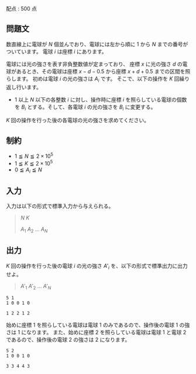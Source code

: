 配点 : $500$ 点

## 問題文

数直線上に電球が $N$ 個並んでおり、電球には左から順に $1$ から $N$ までの番号がついています。 
電球 $i$ は座標 $i$ にあります。

電球には光の強さを表す非負整数値が定まっており、
座標 $x$ に光の強さ $d$ の電球があるとき、その電球は座標 $x-d-0.5$ から座標 $x+d+0.5$ までの区間を照らします。
初めは電球 $i$ の光の強さは $A_i$ です。 そこで、以下の操作を $K$ 回繰り返し行います。

- $1$ 以上 $N$ 以下の各整数 $i$ に対し、操作時に座標 $i$ を照らしている電球の個数を $B_i$ とする。そして、各電球 $i$ の光の強さを $B_i$ に変更する。

$K$ 回の操作を行った後の各電球の光の強さを求めてください。

## 制約

- $1 \leqq N \leqq 2 \times 10^5$
- $1 \leqq K \leqq 2 \times 10^5$
- $0 \leqq A_i \leqq N$

## 入力

入力は以下の形式で標準入力から与えられる。

> $N$ $K$
> 
> $A_1$ $A_2$ $\ldots$ $A_N$

## 出力

$K$ 回の操作を行った後の電球 $i$ の光の強さ $A{'}_i$ を、以下の形式で標準出力に出力せよ。

> $A{'}_1$ $A{'}_2$ $\ldots$ $A{'}_N$

```input1
5 1
1 0 0 1 0
```

```output1
1 2 2 1 2
```

始めに座標 $1$ を照らしている電球は電球 $1$ のみであるので、操作後の電球 $1$ の強さは $1$ になります。
また、始めに座標 $2$ を照らしている電球は電球 $1$ と電球 $2$ であるので、操作後の電球 $2$ の強さは $2$ になります。

```input2
5 2
1 0 0 1 0
```

```output2
3 3 4 4 3
```